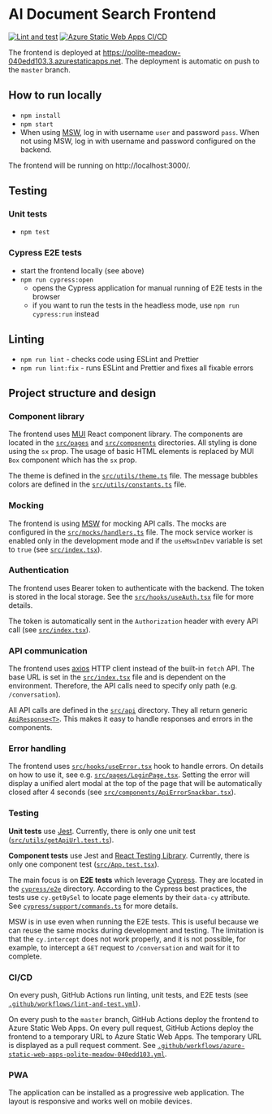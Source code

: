 # AI Document Search Frontend

[![Lint and test](https://github.com/petr7555/ai-document-search-frontend/actions/workflows/lint-and-test.yml/badge.svg)](https://github.com/petr7555/ai-document-search-frontend/actions/workflows/lint-and-test.yml)
[![Azure Static Web Apps CI/CD](https://github.com/petr7555/ai-document-search-frontend/actions/workflows/azure-static-web-apps-polite-meadow-040edd103.yml/badge.svg)](https://github.com/petr7555/ai-document-search-frontend/actions/workflows/azure-static-web-apps-polite-meadow-040edd103.yml)

The frontend is deployed at https://polite-meadow-040edd103.3.azurestaticapps.net.
The deployment is automatic on push to the `master` branch.

## How to run locally

- `npm install`
- `npm start`
- When using [MSW](#mocking), log in with username `user` and password `pass`. When not using MSW, log in with username and password configured on the backend.

The frontend will be running on http://localhost:3000/.

## Testing

### Unit tests

- `npm test`

### Cypress E2E tests

- start the frontend locally (see above)
- `npm run cypress:open`
    - opens the Cypress application for manual running of E2E tests in the browser
    - if you want to run the tests in the headless mode, use `npm run cypress:run` instead

## Linting

- `npm run lint` - checks code using ESLint and Prettier
- `npm run lint:fix` - runs ESLint and Prettier and fixes all fixable errors

## Project structure and design

### Component library

The frontend uses [MUI](https://mui.com/) React component library.
The components are located in the [`src/pages`](src/pages) and [`src/components`](src/components) directories.
All styling is done using the `sx` prop. The usage of basic HTML elements is replaced by MUI `Box` component which has the `sx` prop.

The theme is defined in the [`src/utils/theme.ts`](src/utils/theme.ts) file.
The message bubbles colors are defined in the [`src/utils/constants.ts`](src/utils/constants.ts) file.

### Mocking

The frontend is using [MSW](https://mswjs.io/) for mocking API calls. The mocks are configured in the [`src/mocks/handlers.ts`](src/mocks/handlers.ts) file.
The mock service worker is enabled only in the development mode and if the `useMswInDev` variable is set to `true` (see [`src/index.tsx`](src/index.tsx)).

### Authentication

The frontend uses Bearer token to authenticate with the backend. The token is stored in the local storage.
See the [`src/hooks/useAuth.tsx`](src/hooks/useAuth.tsx) file for more details.

The token is automatically sent in the `Authorization` header with every API call (see [`src/index.tsx`](src/index.tsx)).

### API communication

The frontend uses [axios](https://axios-http.com/) HTTP client instead of the built-in `fetch` API.
The base URL is set in the [`src/index.tsx`](src/index.tsx) file and is dependent on the environment.
Therefore, the API calls need to specify only path (e.g. `/conversation`).

All API calls are defined in the [`src/api`](src/api) directory.
They all return generic [`ApiResponse<T>`](src/api/utils/apiResponse.ts).
This makes it easy to handle responses and errors in the components.

### Error handling

The frontend uses [`src/hooks/useError.tsx`](src/hooks/useError.tsx) hook to handle errors.
On details on how to use it, see e.g. [`src/pages/LoginPage.tsx`](src/pages/LoginPage.tsx).
Setting the error will display a unified alert modal at the top of the page that will be automatically closed after 4 seconds (see [`src/components/ApiErrorSnackbar.tsx`](src/components/ApiErrorSnackbar.tsx)).

### Testing

**Unit tests** use [Jest](https://jestjs.io/).
Currently, there is only one unit test ([`src/utils/getApiUrl.test.ts`](src/utils/getApiUrl.test.ts)).

**Component tests** use Jest and [React Testing Library](https://testing-library.com/docs/react-testing-library/intro).
Currently, there is only one component test ([`src/App.test.tsx`](src/App.test.tsx)).

The main focus is on **E2E tests** which leverage [Cypress](https://www.cypress.io/).
They are located in the [`cypress/e2e`](cypress/e2e) directory.
According to the Cypress best practices, the tests use `cy.getBySel` to locate page elements by their `data-cy` attribute.
See [`cypress/support/commands.ts`](cypress/support/commands.ts) for more details.

MSW is in use even when running the E2E tests. This is useful because we can reuse the same mocks during development and testing.
The limitation is that the `cy.intercept` does not work properly, and it is not possible, for example, to intercept a `GET` request to `/conversation` and wait for it to complete.

### CI/CD

On every push, GitHub Actions run linting, unit tests, and E2E tests (see [`.github/workflows/lint-and-test.yml`](.github/workflows/lint-and-test.yml)).

On every push to the `master` branch, GitHub Actions deploy the frontend to Azure Static Web Apps.
On every pull request, GitHub Actions deploy the frontend to a temporary URL to Azure Static Web Apps.
The temporary URL is displayed as a pull request comment.
See [`.github/workflows/azure-static-web-apps-polite-meadow-040edd103.yml`](.github/workflows/azure-static-web-apps-polite-meadow-040edd103.yml).

### PWA

The application can be installed as a progressive web application. The layout is responsive and works well on mobile devices.
